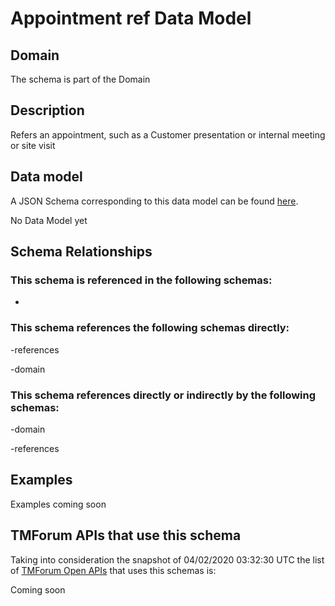 # Appointment ref Data Model

## Domain

The  schema is part of the  Domain

## Description

Refers an appointment, such as a Customer presentation or internal meeting or site visit

## Data model

A JSON Schema corresponding to this data model can be found
[here](https://github.com/tmforum-rand/schemas/blob/candidates/Customer/AppointmentRef.schema.json).

No Data Model yet

## Schema Relationships

### This schema is referenced in the following schemas:

-

### This schema references the following schemas directly:

-references

-domain

### This schema references directly or indirectly by the following schemas:

-domain

-references



## Examples

Examples coming soon

## TMForum APIs that use this schema

Taking into consideration the snapshot of 04/02/2020 03:32:30 UTC the list of [TMForum Open APIs](https://www.tmforum.org/open-apis/) that uses this schemas is:

Coming soon